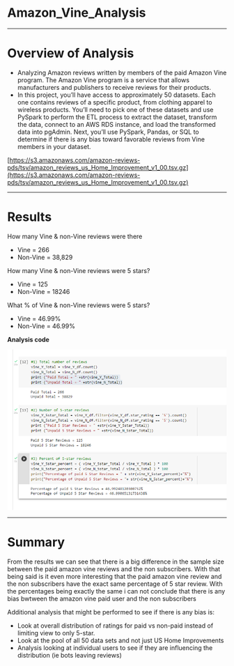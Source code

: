 # Amazon_Vine_Analysis

--------------------------------------------------

# **Overview of Analysis**

- Analyzing Amazon reviews written by members of the paid Amazon Vine program. The Amazon Vine program is a service that allows manufacturers and publishers to receive reviews for their products.
- In this project, you’ll have access to approximately 50 datasets. Each one contains reviews of a specific product, from clothing apparel to wireless products. You’ll need to pick one of these datasets and use PySpark to perform the ETL process to extract the dataset, transform the data, connect to an AWS RDS instance, and load the transformed data into pgAdmin. Next, you’ll use PySpark, Pandas, or SQL to determine if there is any bias toward favorable reviews from Vine members in your dataset.

[https://s3.amazonaws.com/amazon-reviews-pds/tsv/amazon_reviews_us_Home_Improvement_v1_00.tsv.gz](https://s3.amazonaws.com/amazon-reviews-pds/tsv/amazon_reviews_us_Home_Improvement_v1_00.tsv.gz)

--------------------------------------------------

# **Results**

How many Vine & non-Vine reviews were there

- Vine = 266
- Non-Vine = 38,829

How many Vine & non-Vine reviews were 5 stars?

- Vine = 125
- Non-Vine = 18246

What % of Vine & non-Vine reviews were 5 stars?

- Vine = 46.99%
- Non-Vine = 46.99%

**Analysis code**

![deliverable2.PNG](https://github.com/Bionicbabes/Amazon_Vine_Analysis/blob/main/pics/deliverable2.PNG)

--------------------------------------------------

# **Summary**

From the results we can see that there is a big difference in the sample size between the paid amazon vine reviews and the non subscribers.  With that being said is it even more interesting that the paid amazon vine review and the non subscribers have the exact same percentage of 5 star review.  With the percentages being exactly the same i can not conclude that there is any bias bwtween the amazon vine paid user and the non subscribers 

Additional analysis that might be performed to see if there is any bias is:

- Look at overall distribution of ratings for paid vs non-paid instead of limiting view to only 5-star.
- Look at the pool of all 50 data sets and not just US Home Improvements
- Analysis looking at individual users to see if they are influencing the distribution (ie bots leaving reviews)
